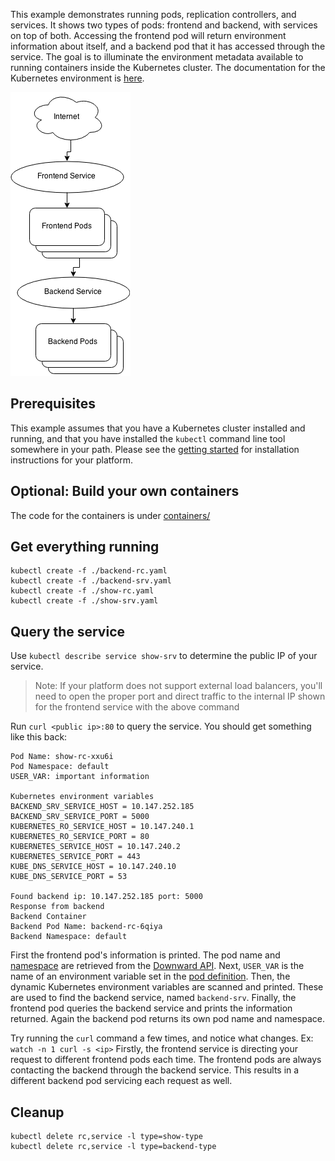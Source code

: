 
This example demonstrates running pods, replication controllers, and
services. It shows two types of pods: frontend and backend, with
services on top of both. Accessing the frontend pod will return
environment information about itself, and a backend pod that it has
accessed through the service. The goal is to illuminate the
environment metadata available to running containers inside the
Kubernetes cluster. The documentation for the Kubernetes environment
is [here](/{{page.version}}/docs/user-guide/container-environment).

![Diagram](/images/docs/diagram.png)

## Prerequisites

This example assumes that you have a Kubernetes cluster installed and
running, and that you have installed the `kubectl` command line tool
somewhere in your path.  Please see the [getting
started](/{{page.version}}/docs/getting-started-guides/) for installation instructions
for your platform.

## Optional: Build your own containers

The code for the containers is under
[containers/](/{{page.version}}/docs/user-guide/environment-guide/containers/)

## Get everything running

```shell
kubectl create -f ./backend-rc.yaml
kubectl create -f ./backend-srv.yaml
kubectl create -f ./show-rc.yaml
kubectl create -f ./show-srv.yaml
```

## Query the service

Use `kubectl describe service show-srv` to determine the public IP of
your service.

> Note: If your platform does not support external load balancers,
> you'll need to open the proper port and direct traffic to the
> internal IP shown for the frontend service with the above command

Run `curl <public ip>:80` to query the service. You should get
something like this back:

```shell
Pod Name: show-rc-xxu6i
Pod Namespace: default
USER_VAR: important information

Kubernetes environment variables
BACKEND_SRV_SERVICE_HOST = 10.147.252.185
BACKEND_SRV_SERVICE_PORT = 5000
KUBERNETES_RO_SERVICE_HOST = 10.147.240.1
KUBERNETES_RO_SERVICE_PORT = 80
KUBERNETES_SERVICE_HOST = 10.147.240.2
KUBERNETES_SERVICE_PORT = 443
KUBE_DNS_SERVICE_HOST = 10.147.240.10
KUBE_DNS_SERVICE_PORT = 53

Found backend ip: 10.147.252.185 port: 5000
Response from backend
Backend Container
Backend Pod Name: backend-rc-6qiya
Backend Namespace: default
```

First the frontend pod's information is printed. The pod name and
[namespace](https://github.com/kubernetes/kubernetes/blob/{{page.githubbranch}}/docs/design/namespaces.md) are retrieved from the
[Downward API](/{{page.version}}/docs/user-guide/downward-api). Next, `USER_VAR` is the name of
an environment variable set in the [pod
definition](/{{page.version}}/docs/user-guide/environment-guide/show-rc.yaml). Then, the dynamic Kubernetes environment
variables are scanned and printed. These are used to find the backend
service, named `backend-srv`. Finally, the frontend pod queries the
backend service and prints the information returned. Again the backend
pod returns its own pod name and namespace.

Try running the `curl` command a few times, and notice what
changes. Ex: `watch -n 1 curl -s <ip>` Firstly, the frontend service
is directing your request to different frontend pods each time. The
frontend pods are always contacting the backend through the backend
service. This results in a different backend pod servicing each
request as well.

## Cleanup

```shell
kubectl delete rc,service -l type=show-type
kubectl delete rc,service -l type=backend-type
```